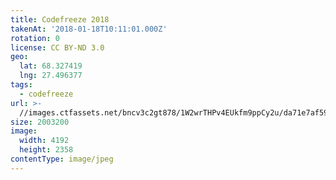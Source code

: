 ```yaml
---
title: Codefreeze 2018
takenAt: '2018-01-18T10:11:01.000Z'
rotation: 0
license: CC BY-ND 3.0
geo:
  lat: 68.327419
  lng: 27.496377
tags:
  - codefreeze
url: >-
  //images.ctfassets.net/bncv3c2gt878/1W2wrTHPv4EUkfm9ppCy2u/da71e7af59cc3216ffd7db21996939df/codefreeze-2018_39091613914_o
size: 2003200
image:
  width: 4192
  height: 2358
contentType: image/jpeg
---
```


